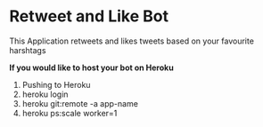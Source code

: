 #  Retweet and Like Bot

This Application retweets and likes tweets based on your favourite harshtags

**If you would like to host your bot on Heroku**
1. Pushing to Heroku
2. heroku login
3. heroku git:remote -a app-name
4. heroku ps:scale worker=1
